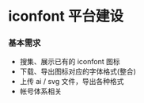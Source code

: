 # iconfont 平台建设

### 基本需求
+ 搜集、展示已有的 iconfont 图标
+ 下载、导出图标对应的字体格式(整合)
+ 上传 ai / svg 文件，导出各种格式
+ 帐号体系相关
